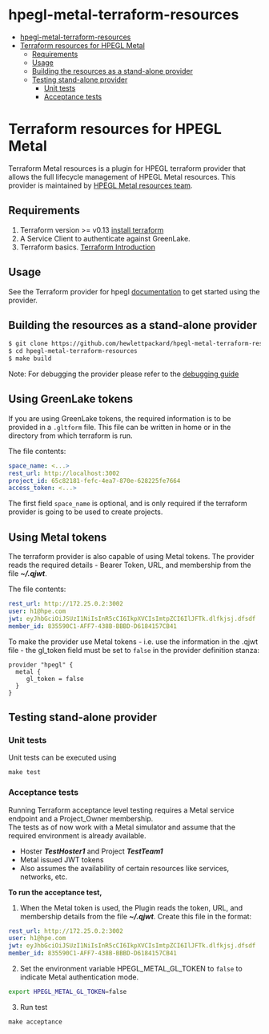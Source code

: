 # hpegl-metal-terraform-resources

- [hpegl-metal-terraform-resources](#hpegl-metal-terraform-resources)
- [Terraform resources for HPEGL Metal](#terraform-resources-for-hpegl-metal)
  - [Requirements](#requirements)
  - [Usage](#usage)
  - [Building the resources as a stand-alone provider](#building-the-resources-as-a-stand-alone-provider)
  - [Testing stand-alone provider](#testing-stand-alone-provider)
    - [Unit tests](#unit-tests)
    - [Acceptance tests](#acceptance-tests)

# Terraform resources for HPEGL Metal

Terraform Metal resources is a plugin for HPEGL terraform provider that allows the full lifecycle management of HPEGL
Metal resources. This provider is maintained by [HPEGL Metal resources team](mailTo:quake-core@hpe.com).

## Requirements

1. Terraform version >= v0.13 [install terraform](https://learn.hashicorp.com/tutorials/terraform/install-cli)
2. A Service Client to authenticate against GreenLake.
3. Terraform basics. [Terraform Introduction](https://www.terraform.io/intro/index.html)

## Usage

See the Terraform provider for
hpegl [documentation](https://registry.terraform.io/providers/HewlettPackard/hpegl/latest/docs)
to get started using the provider.

## Building the resources as a stand-alone provider

```bash
$ git clone https://github.com/hewlettpackard/hpegl-metal-terraform-resources.git
$ cd hpegl-metal-terraform-resources
$ make build
```

Note: For debugging the provider please refer to the
[debugging guide](https://medium.com/@gandharva666/debugging-terraform-using-jetbrains-goland-f9a7e992cb1d)

## Using GreenLake tokens

If you are using GreenLake tokens, the required information is to be provided in a `.gltform` file. This file can be written in home or in the directory from which terraform is run.  

The file contents:
 
```yaml
space_name: <...>
rest_url: http://localhost:3002
project_id: 65c82181-fefc-4ea7-870e-628225fe7664
access_token: <...>
```

The first field `space_name` is optional, and is only required if the terraform provider is going to be used to create
projects.  

## Using Metal tokens

The terraform provider is also capable of using Metal tokens. The provider reads the required details - Bearer Token, URL, and membership from the file  _**~/.qjwt**_.

The file contents:

```yaml
rest_url: http://172.25.0.2:3002
user: h1@hpe.com
jwt: eyJhbGciOiJSUzI1NiIsInR5cCI6IkpXVCIsImtpZCI6IlJFTk.dlfkjsj.dfsdf
member_id: 835590C1-AFF7-438B-BBBD-D6184157CB41
```

To make the provider use Metal tokens - i.e. use the information in the .qjwt file - the gl_token field must be set
to `false` in the provider definition stanza:

```hcl
provider "hpegl" {
  metal {
     gl_token = false
  }
}
```

## Testing stand-alone provider

### Unit tests
Unit tests can be executed using
 ```
 make test
 ```

### Acceptance tests
Running Terraform acceptance level testing requires a Metal service endpoint and a Project_Owner membership.  
The tests as of now work with a Metal simulator and assume that the required environment is already available.
* Hoster _**TestHoster1**_ and  Project **_TestTeam1_**
* Metal issued JWT tokens
* Also assumes the availability of certain resources like services, networks, etc.   

**To run the acceptance test,**
1. When the Metal token is used, the Plugin reads the token, URL, and membership details from the file  _**~/.qjwt**_.
Create this file in the format:

```yaml
rest_url: http://172.25.0.2:3002
user: h1@hpe.com
jwt: eyJhbGciOiJSUzI1NiIsInR5cCI6IkpXVCIsImtpZCI6IlJFTk.dlfkjsj.dfsdf
member_id: 835590C1-AFF7-438B-BBBD-D6184157CB41
```

2. Set the environment variable HPEGL_METAL_GL_TOKEN to `false` to indicate Metal authentication mode.
```bash
export HPEGL_METAL_GL_TOKEN=false
```

3. Run test
```
make acceptance
```
